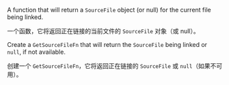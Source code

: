 A function that will return a `SourceFile` object \(or null\) for the current file being linked.

一个函数，它将返回正在链接的当前文件的 `SourceFile` 对象（或 null）。

Create a `GetSourceFileFn` that will return the `SourceFile` being linked or `null`, if not
available.

创建一个 `GetSourceFileFn`，它将返回正在链接的 `SourceFile` 或 `null`（如果不可用）。